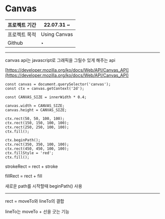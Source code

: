 # Canvas

| 프로젝트 기간 | 22.07.31 ~   |
| ------------- | ------------ |
| 프로젝트 목적 | Using Canvas |
| Github        | ‣            |

---

canvas api는 javascript로 그래픽을 그릴수 있게 해주는 api

[https://developer.mozilla.org/ko/docs/Web/API/Canvas_API](https://developer.mozilla.org/ko/docs/Web/API/Canvas_API)

```tsx
const canvas = document.querySelector('canvas');
const ctx = canvas.getContext('2d');

const CANVAS_SIZE = innerWidth * 0.4;

canvas.width = CANVAS_SIZE;
canvas.height = CANVAS_SIZE;

ctx.rect(50, 50, 100, 100);
ctx.rect(150, 150, 100, 100);
ctx.rect(250, 250, 100, 100);
ctx.fill();

ctx.beginPath();
ctx.rect(350, 350, 100, 100);
ctx.rect(450, 450, 100, 100);
ctx.fillStyle = 'red';
ctx.fill();
```

strokeRect = rect + stroke

fillRect = rect + fill

새로운 path를 시작할때 beginPath() 사용

---

rect = moveTo와 lineTo의 결합

lineTo는 moveTo + 선을 긋는 기능
